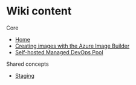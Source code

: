 # Wiki content

Core
- [Home](./Home)
- [Creating images with the Azure Image Builder](./Creating%20images%20with%20the%20Azure%20Image%20Builder)
- [Self-hosted Managed DevOps Pool](./Self-hosted%20Managed%20DevOps%20Pool)

Shared concepts
- [Staging](./Staging)
